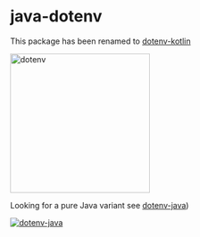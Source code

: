# java-dotenv

This package has been renamed to [dotenv-kotlin](https://github.com/cdimascio/dotenv-kotlin)

<p align="left">
	<a href="https://github.com/cdimascio/dotenv-kotlin)"><img src="https://raw.githubusercontent.com/cdimascio/dotenv-kotlin/master/assets/kotlin-dotenv-logo.png" alt="dotenv" width="250" /></a>
</p>

Looking for a pure Java variant see [dotenv-java](https://github.com/cdimascio/dotenv-java))

<p align="left">
	<a href="https://github.com/cdimascio/dotenv-java)"><img src="https://raw.githubusercontent.com/cdimascio/dotenv-java/master/assets/java-dotenv.png" alt="dotenv-java" /></a>
</p>

